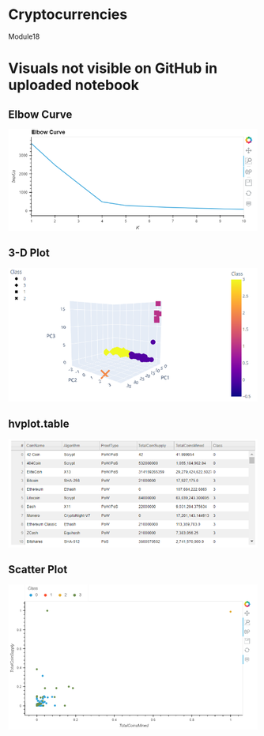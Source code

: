 # Cryptocurrencies
Module18

# Visuals not visible on GitHub in uploaded notebook

## Elbow Curve
![image](/Results/1.png.png)

## 3-D Plot
![image](/Results/2.png)

## hvplot.table
![image](/Results/3.png)

## Scatter Plot
![image](/Results/4.png)
